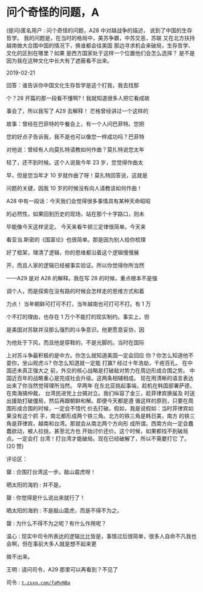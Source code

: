 # 问个奇怪的问题，A

(提问)匿名用户 : 问个奇怪的问题，A28 中对越战争的描述， 说到了中国的生存哲学。 我的问题是，在当时的格局中，美苏争霸，中苏交恶，苏联 又在北方扶持越南做大合围中国的情况下，换谁都会往美国 那边寻求机会来破局，生存哲学、文化的区别在哪里？如果 是西方国家处于这样一个位置他们会怎么选择？ 是不是因为我在这种文化中长大有了遮蔽看不出来。

2019-02-21

回答：谁告诉你中国文化生存哲学是这个打我，我去找那

个？28 开篇的那一段看不懂啊?！我就知道很多人把它看成故

事会了，所以我写了 A29 去解释！ 芒格曾经讲过一个这样的

故事：曾经在巴菲特的午餐会上，有一个人问巴菲特。您把

您的好点子告诉我，我不是也可以像您一样成功吗？巴菲特

对他说：曾经有人向莫扎特请教如何作曲？莫扎特说您太年

轻了，还不到时候。这个人说我今年 23 岁，您觉得作曲太

早，但是您当年才 10 岁就作曲了呀！莫扎特回答说，这就是

问题的关键，因我 10 岁的时候没有向人请教该如何作曲！

A28 中有一段话：今天我们会觉得很多事情具有某种天命昭昭

的必然性，如果回到历史的现场，站在那个十字路口，则未

毕能像今天这样坚定。 今天来看牛顿三定律很简单。今天来

看亚当.斯密的《国富论》也很简单。那是因为别人给你梳理

好了框架，理清了逻辑，你的思维都沿着这个逻辑慢慢展

开，而且人家的逻辑已经被事实验证。所以你觉得你所当然

——A29 是对 A28 的解释。我在写 28 的时候，重点根本不是强

调个人，而是探索在没有路的时候会怎样走的思维方式和着

力点！ 当年朝鲜可打可不打，当年越南也可打可不打。有 1 万

个不打的理由，也存在 1 万个不能打的现实制约。事实上，但

是美国对苏联并没那么强烈的斗争意识。他更愿意妥协，因

为他处于下风，而且他是穿鞋的，不是光脚的。当时在国际

上对苏斗争最积极的是中方。你怎么就知道美国一定会回应 你？你怎么知道他不耍你，坐山观虎斗? 你怎么知道就一定能 打赢? 经过十年浩劫，千疮百孔。 在中国还未真正强大之 前，外交的核心战略是打破敌对势力在周边形成合围之势。 中国近百年的战略重心是完成社会升级。这两条相辅相成。 现在用清晰的语言表达出来了你当然觉得理所当然。 早两年 在东北亚挑起事端，趁机在韩国部署萨德，在南海搞仲裁， 台湾民进党上台搞对立。我们纵容了金三，趁菲律宾换届及 时送出援助打破僵局，然后再跟朝鲜和解。即便今天都是遵 循这样的原则，只要在周围形成合围的时候，一定会不惜代 价去打破。假如，我是说假如：当时菲律宾如果没有这个抓 手，南北都形成两个铁三角。北方的铁三角是韩日美，南方 的铁三角是菲律宾，越南和台湾。那就会从南北两个方向形 成所谓。西南方向一定会蠢蠢欲动，被人拉拢。甚至北方也 开始讨价还价。这个时候，如果都找不到破局点。一定会打 台湾！打台湾才能破局。现在已经破解了，所以不需要打它 了。(20 赞)

评论区：

罄 : 合围打台湾这一步。敲山震虎呀！

晒太阳的海豹 : 并不是。

罄 : 你觉得是什么说出来就行了！

晒太阳的海豹 : 不是敲山震虎，而是不得不为之。

罄 : 为什么不得不为之呢？有什么作用呢？

温心 : 现实中司令所表达的逻辑比比皆是，事情过后很简单，很多人自命不凡我也会啊，但在事前大多人就是想不起来更

做不出来。

王明 : 请问司令，A29 那里可以再看到？不见了

司令 : [`t.zsxq.com/faMvNBa`](https://t.zsxq.com/faMvNBa)